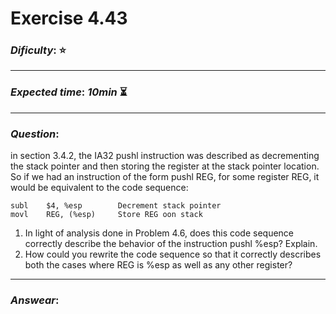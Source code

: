 Exercise 4.43
==============

### ***Dificulty***: :star:

---

### ***Expected time***: ***10min*** :hourglass_flowing_sand:

---

### ***Question***:
in section 3.4.2, the IA32 pushl instruction was described as decrementing the stack pointer and then storing the register at the stack pointer location. So if we had an instruction of the form pushl REG, for some register REG, it would be equivalent to the code sequence:  

```
subl	$4, %esp		Decrement stack pointer
movl	REG, (%esp)		Store REG oon stack
```  

1. In light of analysis done in Problem 4.6, does this code sequence correctly describe the behavior of the instruction pushl %esp? Explain.
2. How could you rewrite the code sequence so that it correctly describes both the cases where REG is %esp as well as any other register? 

---  

### ***Answear***:  


